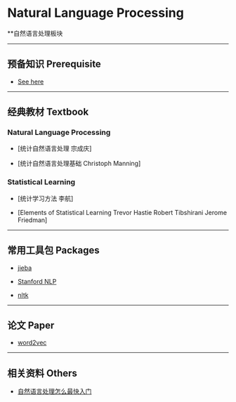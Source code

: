 # Natural Language Processing
**自然语言处理板块
- - -

##  预备知识 Prerequisite
- [See here](https://github.com/allmachinelearning/MachineLearning)

- - -

## 经典教材 Textbook

### Natural Language Processing
- [统计自然语言处理 宗成庆]

- [统计自然语言处理基础 Christoph Manning]

### Statistical Learning

- [统计学习方法 李航]

- [Elements of Statistical Learning Trevor Hastie Robert Tibshirani Jerome Friedman]

- - -

## 常用工具包 Packages

- [jieba](https://github.com/fxsjy/jieba)

- [Stanford NLP](https://nlp.stanford.edu/software/)

- [nltk](http://www.nltk.org/)

 - - -
 
 ## 论文 Paper
 
 - [word2vec](https://papers.nips.cc/paper/5021-distributed-representations-of-words-and-phrases-and-their-compositionality.pdf)

- - -

## 相关资料 Others

- [自然语言处理怎么最快入门](https://www.zhihu.com/question/19895141)

